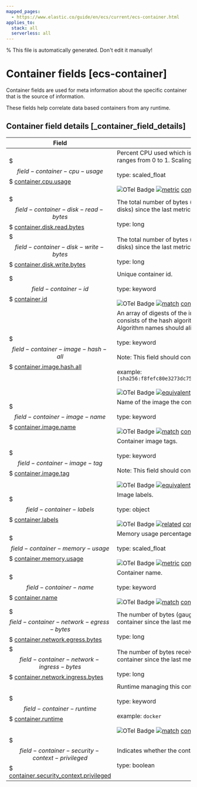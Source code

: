```yaml
---
mapped_pages:
  - https://www.elastic.co/guide/en/ecs/current/ecs-container.html
applies_to:
  stack: all
  serverless: all
---
```

% This file is automatically generated. Don't edit it manually!

# Container fields [ecs-container]

Container fields are used for meta information about the specific container that is the source of information.

These fields help correlate data based containers from any runtime.

## Container field details [_container_field_details]

| Field | Description | Level |
| --- | --- | --- |
| $$$field-container-cpu-usage$$$ [container.cpu.usage](#field-container-cpu-usage) | Percent CPU used which is normalized by the number of CPU cores and it ranges from 0 to 1. Scaling factor: 1000.<br><br>type: scaled_float<br><br>![OTel Badge](https://img.shields.io/badge/OpenTelemetry-4a5ca6?style=flat&logo=opentelemetry) [![metric](https://img.shields.io/badge/metric-cb00cb?style=flat)](/reference/ecs-opentelemetry.md#ecs-opentelemetry-relation) [container.cpu.usage](https://github.com/search?q=repo%3Aopen-telemetry%2Fsemantic-conventions+%22%3C%21--\+semconv+metric.container.cpu.usage+--%3E%22&type=code) | extended |
| $$$field-container-disk-read-bytes$$$ [container.disk.read.bytes](#field-container-disk-read-bytes) | The total number of bytes (gauge) read successfully (aggregated from all disks) since the last metric collection.<br><br>type: long | extended |
| $$$field-container-disk-write-bytes$$$ [container.disk.write.bytes](#field-container-disk-write-bytes) | The total number of bytes (gauge) written successfully (aggregated from all disks) since the last metric collection.<br><br>type: long | extended |
| $$$field-container-id$$$ [container.id](#field-container-id) | Unique container id.<br><br>type: keyword<br><br>![OTel Badge](https://img.shields.io/badge/OpenTelemetry-4a5ca6?style=flat&logo=opentelemetry) [![match](https://img.shields.io/badge/match-93c93e?style=flat)](/reference/ecs-opentelemetry.md#ecs-opentelemetry-relation) [container.id](https://opentelemetry.io/docs/specs/semconv/attributes-registry/container/#container-id) | core |
| $$$field-container-image-hash-all$$$ [container.image.hash.all](#field-container-image-hash-all) | An array of digests of the image the container was built on. Each digest consists of the hash algorithm and value in this format: `algorithm:value`. Algorithm names should align with the field names in the ECS hash field set.<br><br>type: keyword<br><br>Note: This field should contain an array of values.<br><br>example: `[sha256:f8fefc80e3273dc756f288a63945820d6476ad64883892c771b5e2ece6bf1b26]`<br><br>![OTel Badge](https://img.shields.io/badge/OpenTelemetry-4a5ca6?style=flat&logo=opentelemetry) [![equivalent](https://img.shields.io/badge/equivalent-1ba9f5?style=flat)](/reference/ecs-opentelemetry.md#ecs-opentelemetry-relation) [container.image.repo_digests](https://opentelemetry.io/docs/specs/semconv/attributes-registry/container/#container-image-repo-digests) | extended |
| $$$field-container-image-name$$$ [container.image.name](#field-container-image-name) | Name of the image the container was built on.<br><br>type: keyword<br><br>![OTel Badge](https://img.shields.io/badge/OpenTelemetry-4a5ca6?style=flat&logo=opentelemetry) [![match](https://img.shields.io/badge/match-93c93e?style=flat)](/reference/ecs-opentelemetry.md#ecs-opentelemetry-relation) [container.image.name](https://opentelemetry.io/docs/specs/semconv/attributes-registry/container/#container-image-name) | extended |
| $$$field-container-image-tag$$$ [container.image.tag](#field-container-image-tag) | Container image tags.<br><br>type: keyword<br><br>Note: This field should contain an array of values.<br><br>![OTel Badge](https://img.shields.io/badge/OpenTelemetry-4a5ca6?style=flat&logo=opentelemetry) [![equivalent](https://img.shields.io/badge/equivalent-1ba9f5?style=flat)](/reference/ecs-opentelemetry.md#ecs-opentelemetry-relation) [container.image.tags](https://opentelemetry.io/docs/specs/semconv/attributes-registry/container/#container-image-tags) | extended |
| $$$field-container-labels$$$ [container.labels](#field-container-labels) | Image labels.<br><br>type: object<br><br>![OTel Badge](https://img.shields.io/badge/OpenTelemetry-4a5ca6?style=flat&logo=opentelemetry) [![related](https://img.shields.io/badge/related-efc20d?style=flat)](/reference/ecs-opentelemetry.md#ecs-opentelemetry-relation) [container.label](https://opentelemetry.io/docs/specs/semconv/attributes-registry/container/#container-label) | extended |
| $$$field-container-memory-usage$$$ [container.memory.usage](#field-container-memory-usage) | Memory usage percentage and it ranges from 0 to 1. Scaling factor: 1000.<br><br>type: scaled_float<br><br>![OTel Badge](https://img.shields.io/badge/OpenTelemetry-4a5ca6?style=flat&logo=opentelemetry) [![metric](https://img.shields.io/badge/metric-cb00cb?style=flat)](/reference/ecs-opentelemetry.md#ecs-opentelemetry-relation) [container.memory.usage](https://github.com/search?q=repo%3Aopen-telemetry%2Fsemantic-conventions+%22%3C%21--\+semconv+metric.container.memory.usage+--%3E%22&type=code) | extended |
| $$$field-container-name$$$ [container.name](#field-container-name) | Container name.<br><br>type: keyword<br><br>![OTel Badge](https://img.shields.io/badge/OpenTelemetry-4a5ca6?style=flat&logo=opentelemetry) [![match](https://img.shields.io/badge/match-93c93e?style=flat)](/reference/ecs-opentelemetry.md#ecs-opentelemetry-relation) [container.name](https://opentelemetry.io/docs/specs/semconv/attributes-registry/container/#container-name) | extended |
| $$$field-container-network-egress-bytes$$$ [container.network.egress.bytes](#field-container-network-egress-bytes) | The number of bytes (gauge) sent out on all network interfaces by the container since the last metric collection.<br><br>type: long | extended |
| $$$field-container-network-ingress-bytes$$$ [container.network.ingress.bytes](#field-container-network-ingress-bytes) | The number of bytes received (gauge) on all network interfaces by the container since the last metric collection.<br><br>type: long | extended |
| $$$field-container-runtime$$$ [container.runtime](#field-container-runtime) | Runtime managing this container.<br><br>type: keyword<br><br>example: `docker`<br><br>![OTel Badge](https://img.shields.io/badge/OpenTelemetry-4a5ca6?style=flat&logo=opentelemetry) [![match](https://img.shields.io/badge/match-93c93e?style=flat)](/reference/ecs-opentelemetry.md#ecs-opentelemetry-relation) [container.runtime](https://opentelemetry.io/docs/specs/semconv/attributes-registry/container/#container-runtime) | extended |
| $$$field-container-security-context-privileged$$$ [container.security_context.privileged](#field-container-security-context-privileged) | Indicates whether the container is running in privileged mode.<br><br>type: boolean | extended |


